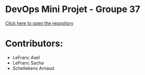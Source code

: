 # DevOps Mini Projet - Groupe 37
[Click here to open the repository](https://github.com/Steedlan/devops-mini-proj-tdd-greetings)


# Contributors:
- LeFranc Axel
- LeFranc Sacha
- Schellekens Arnaud